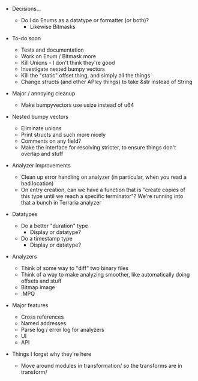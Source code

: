 * Decisions...
  * Do I do Enums as a datatype or formatter (or both)?
    * Likewise Bitmasks

* To-do soon
  * Tests and documentation
  * Work on Enum / Bitmask more
  * Kill Unions - I don't think they're good
  * Investigate nested bumpy vectors
  * Kill the "static" offset thing, and simply all the things
  * Change structs (and other APIey things) to take &str instead of String

* Major / annoying cleanup
  * Make bumpyvectors use usize instead of u64

* Nested bumpy vectors
  * Eliminate unions
  * Print structs and such more nicely
  * Comments on any field?
  * Make the interface for resolving stricter, to ensure things don't overlap and stuff

* Analyzer improvements
  * Clean up error handling on analyzer (in particular, when you read a bad location)
  * On entry creation, can we have a function that is "create copies of this type until we reach a specific terminator"? We're running into that a bunch in Terraria analyzer

* Datatypes
  * Do a better "duration" type
    * Display or datatype?
  * Do a timestamp type
    * Display or datatype?

* Analyzers
  * Think of some way to "diff" two binary files
  * Think of a way to make analyzing smoother, like automatically doing offsets and stuff
  * Bitmap image
  * .MPQ

* Major features
  * Cross references
  * Named addresses
  * Parse log / error log for analyzers
  * UI
  * API

* Things I forget why they're here
  * Move around modules in transformation/ so the transforms are in transform/
